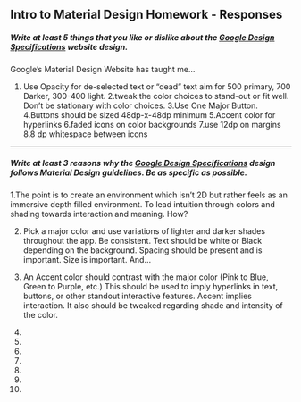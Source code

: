 ## Intro to Material Design Homework - Responses


##### Write at least 5 things that you like or dislike about the [Google Design Specifications](https://www.google.com/design/spec/material-design/introduction.html) website design.

Google’s Material Design Website has taught me…


1. Use Opacity for de-selected text or “dead” text 
aim for 500 primary, 700 Darker, 300-400 light.
2.tweak the color choices to stand-out or fit well.  Don’t be stationary with color choices.
3.Use One Major Button.
4.Buttons should be sized 48dp-x-48dp minimum
5.Accent color for hyperlinks
6.faded icons on color backgrounds
7.use 12dp on margins
8.8 dp whitespace between icons


---

##### Write at least 3 reasons why the [Google Design Specifications](https://www.google.com/design/spec/material-design/introduction.html) design follows Material Design guidelines. Be as specific as possible.

1.The point is to create an environment which isn’t 2D but rather feels as an immersive depth filled environment.  To lead intuition through colors and shading towards interaction and meaning.  How?

2.  Pick a major color and use variations of lighter and darker shades throughout the app. Be consistent.  Text should be white or Black depending on the background.  Spacing should be present and is important.  Size is important.  And…

3.  An Accent color should contrast with the major color (Pink to Blue, Green to Purple, etc.) This should be used to imply hyperlinks in text, buttons, or other standout interactive features.  Accent implies interaction.  It also should be tweaked regarding shade and intensity of the color.

4.

5.

6.

7.

8.

9.

10. 

